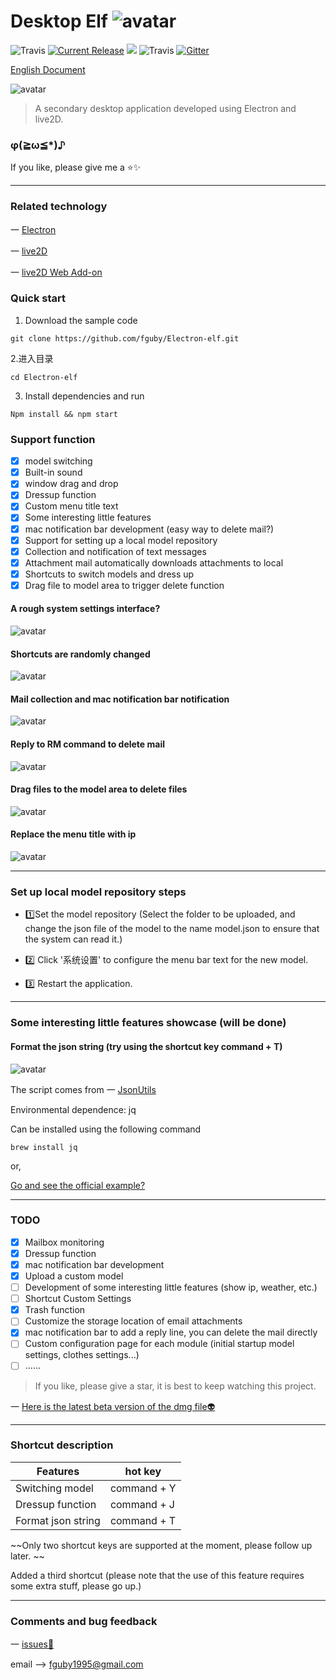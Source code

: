 # Desktop Elf ![avatar](app/img/xiaojingling.png)

![Travis](https://img.shields.io/badge/Electron-^4.1.4-important.svg)
<a href="https://github.com/fguby/Elf/releases"><img src="https://img.shields.io/github/release/fguby/Elf.svg?style=flat-square" alt="Current Release"></a>
[![](https://travis-ci.org/fguby/Electron-elf.svg?branch=master)](https://travis-ci.org/fguby/Electron-elf)
![Travis](https://img.shields.io/badge/live2D-2.1.0-ff69b4.svg?labelColor=blueviolet)
[![Gitter](https://badges.gitter.im/Electron-elf/community.svg)](https://gitter.im/Electron-elf/community?utm_source=badge&utm_medium=badge&utm_campaign=pr-badge)

[English Document](https://github.com/fguby/Elf/blob/master/README-en.md "elf")

![avatar](app/img/yanshi1.gif)

> A secondary desktop application developed using Electron and live2D.

### φ(≧ω≦*)♪

If you like, please give me a ⭐️✨

---

### Related technology

一 [Electron](https://electronjs.org/ "electron")

一 [live2D](https://www.live2d.com/ja/ "live2D")

一 [live2D Web Add-on](https://github.com/fguby/live2D "live2D")

### Quick start

1. Download the sample code

```
git clone https://github.com/fguby/Electron-elf.git
```

2.进入目录

```
cd Electron-elf
```

3. Install dependencies and run

```
Npm install && npm start
```

### Support function

- [x] model switching
- [x] Built-in sound
- [x] window drag and drop
- [x] Dressup function
- [x] Custom menu title text
- [x] Some interesting little features
- [x] mac notification bar development (easy way to delete mail?)
- [x] Support for setting up a local model repository
- [x] Collection and notification of text messages
- [x] Attachment mail automatically downloads attachments to local
- [x] Shortcuts to switch models and dress up
- [x] Drag file to model area to trigger delete function

#### A rough system settings interface?

![avatar](app/img/system.jpg)

#### Shortcuts are randomly changed

![avatar](app/img/huanzhuang.gif)

#### Mail collection and mac notification bar notification

![avatar](app/img/email.gif)

#### Reply to RM command to delete mail

![avatar](app/img/email111.gif)

#### Drag files to the model area to delete files

![avatar](app/img/lajitong1.gif)

#### Replace the menu title with ip

![avatar](app/img/ip.gif)

---

### Set up local model repository steps

- 1️⃣Set the model repository (Select the folder to be uploaded, and change the json file of the model to the name model.json to ensure that the system can read it.)

- 2️⃣ Click '系统设置' to configure the menu bar text for the new model.

- 3️⃣ Restart the application.

---

### Some interesting little features showcase (will be done)

#### Format the json string (try using the shortcut key command + T)

![avatar](app/img/json.gif)

The script comes from 一 [JsonUtils](https://github.com/cnfn/BitBarPlugins/tree/master/JsonUtils "jsonutil")

Environmental dependence: jq

Can be installed using the following command

```
brew install jq
```

or,

[Go and see the official example?](https://stedolan.github.io/jq/download/ "jq")

---

### TODO

- [x] Mailbox monitoring
- [x] Dressup function
- [x] mac notification bar development
- [x] Upload a custom model
- [ ] Development of some interesting little features (show ip, weather, etc.)
- [ ] Shortcut Custom Settings
- [x] Trash function
- [ ] Customize the storage location of email attachments
- [x] mac notification bar to add a reply line, you can delete the mail directly
- [ ] Custom configuration page for each module (initial startup model settings, clothes settings...)
- [ ] ......

> If you like, please give a star, it is best to keep watching this project.

一 [Here is the latest beta version of the dmg file:alien:](https://github.com/fguby/Elf/releases/tag/v1.0.1/ "Elf")

---

### Shortcut description

Features | hot key
--- | ---
Switching model | command + Y
Dressup function | command + J
Format json string | command + T

~~Only two shortcut keys are supported at the moment, please follow up later. ~~

Added a third shortcut (please note that the use of this feature requires some extra stuff, please go up.)

---

### Comments and bug feedback

一 [issues:speech_balloon:](https://github.com/fguby/Elf/issues "welcome")

email --> fguby1995@gmail.com
